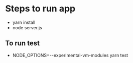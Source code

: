 # Steps to run app

-   yarn install
-   node server.js

## To run test

-   NODE_OPTIONS=--experimental-vm-modules yarn test

